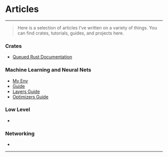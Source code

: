 # Articles
---
> Here is a selection of articles I've written on a variety of things. You can find crates, tutorials, guides, and projects here.

### Crates
- [Queued Rust Documentation](?page=articles&article=crates/queued-rust.md)

### Machine Learning and Neural Nets
- [My Env](?page=articles&article=ml/machine-learning-env.md)
- [Guide](?page=articles&article=ml/neural-network-guide.md)
- [Layers Guide](?page=articles&article=ml/neural-network-layers.md)
- [Optimizers Guide](?page=articles&article=ml/neural-network-optimizers.md)

### Low Level
- 

### Networking
- 

---